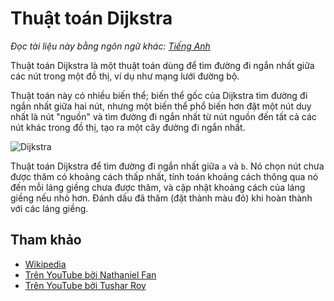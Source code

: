 # Thuật toán Dijkstra

_Đọc tài liệu này bằng ngôn ngữ khác:_
[_Tiếng Anh_](README.en-EN.md)

Thuật toán Dijkstra là một thuật toán dùng để tìm đường đi ngắn nhất
giữa các nút trong một đồ thị, ví dụ như mạng lưới đường bộ.

Thuật toán này có nhiều biến thể; biến thể gốc của Dijkstra
tìm đường đi ngắn nhất giữa hai nút, nhưng một biến thể phổ biến hơn
đặt một nút duy nhất là nút "nguồn" và tìm
đường đi ngắn nhất từ nút nguồn đến tất cả các nút khác trong đồ thị,
tạo ra một cây đường đi ngắn nhất.

![Dijkstra](https://upload.wikimedia.org/wikipedia/commons/5/57/Dijkstra_Animation.gif)

Thuật toán Dijkstra để tìm đường đi ngắn nhất giữa `a` và `b`.
Nó chọn nút chưa được thăm có khoảng cách thấp nhất,
tính toán khoảng cách thông qua nó đến mỗi láng giềng chưa được thăm,
và cập nhật khoảng cách của láng giềng nếu nhỏ hơn. Đánh dấu đã thăm
(đặt thành màu đỏ) khi hoàn thành với các láng giềng.

## Tham khảo

- [Wikipedia](https://vi.wikipedia.org/wiki/Thu%E1%BA%ADt_to%C3%A1n_Dijkstra)
- [Trên YouTube bởi Nathaniel Fan](https://www.youtube.com/watch?v=gdmfOwyQlcI&list=PLLXdhg_r2hKA7DPDsunoDZ-Z769jWn4R8)
- [Trên YouTube bởi Tushar Roy](https://www.youtube.com/watch?v=lAXZGERcDf4&list=PLLXdhg_r2hKA7DPDsunoDZ-Z769jWn4R8)

